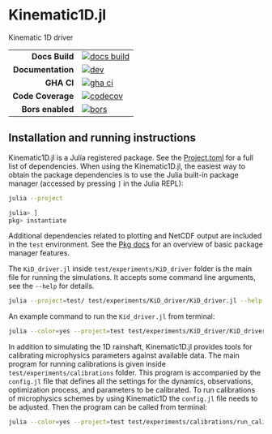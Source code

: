 # Kinematic1D.jl

Kinematic 1D driver

|||
|---------------------:|:----------------------------------------------|
| **Docs Build**       | [![docs build][docs-bld-img]][docs-bld-url]   |
| **Documentation**    | [![dev][docs-dev-img]][docs-dev-url]          |
| **GHA CI**           | [![gha ci][gha-ci-img]][gha-ci-url]           |
| **Code Coverage**    | [![codecov][codecov-img]][codecov-url]        |
| **Bors enabled**     | [![bors][bors-img]][bors-url]                 |

[docs-bld-img]: https://github.com/CliMA/Kinematic1D.jl/actions/workflows/docs.yml/badge.svg
[docs-bld-url]: https://github.com/CliMA/Kinematic1D.jl/actions/workflows/docs.yml

[docs-dev-img]: https://img.shields.io/badge/docs-dev-blue.svg
[docs-dev-url]: https://CliMA.github.io/Kinematic1D.jl/dev/

[gha-ci-img]: https://github.com/CliMA/Kinematic1D.jl/actions/workflows/ci.yml/badge.svg
[gha-ci-url]: https://github.com/CliMA/Kinematic1D.jl/actions/workflows/ci.yml

[codecov-img]: https://codecov.io/gh/CliMA/Kinematic1D.jl/branch/main/graph/badge.svg
[codecov-url]: https://codecov.io/gh/CliMA/Kinematic1D.jl

[bors-img]: https://bors.tech/images/badge_small.svg
[bors-url]: https://app.bors.tech/repositories/45132

## Installation and running instructions

Kinematic1D.jl is a Julia registered package.
See the [Project.toml](https://github.com/CliMA/CloudMicrophysics.jl/blob/main/Project.toml)
  for a full list of dependencies.
When using the Kinematic1D.jl,
  the easiest way to obtain the package dependencies
  is to use the Julia built-in package manager
  (accessed by pressing `]` in the Julia REPL):
```bash
julia --project

julia> ]
pkg> instantiate
```
Additional dependencies related to plotting and NetCDF output are
  included in the `test` environment.
See the [Pkg docs](https://docs.julialang.org/en/v1/stdlib/Pkg/)
  for an overview of basic package manager features.

The `KiD_driver.jl` inside `test/experiments/KiD_driver` folder is
  the main file for running the simulations.
It accepts some command line arguments,
  see the `--help` for details.
```bash
julia --project=test/ test/experiments/KiD_driver/KiD_driver.jl --help
```

An example command to run the `Kid_driver.jl` from terminal:
```bash
julia --color=yes --project=test test/experiments/KiD_driver/KiD_driver.jl --moisture_choice=NonEquilibriumMoisture --precipitation_choice=Precipitation1M
```

In addition to simulating the 1D rainshaft, Kinematic1D.jl provides tools for calibrating microphysics parameters against available data. The main program for running calibrations is given inside `test/experiments/calibrations` folder. This program is accompanied by the `config.jl` file that defines all the settings for the dynamics, observations, optimization process, and parameters to be calibrated. To run calibrations of microphysics schemes by using Kinematic1D the `config.jl` file needs to be adjusted. Then the program can be called from terminal:
```bash
julia --color=yes --project=test test/experiments/calibrations/run_calibrations.jl
```